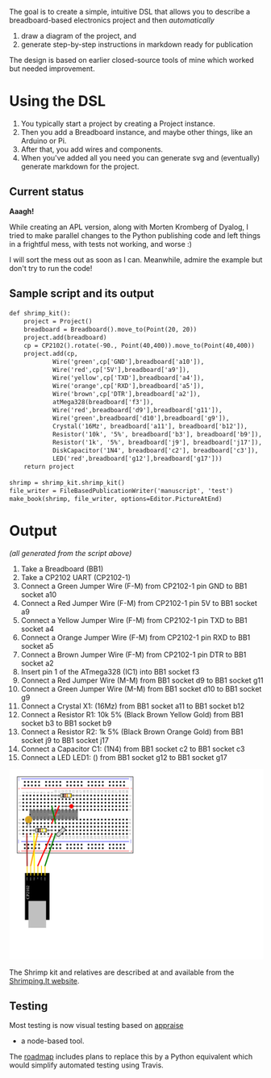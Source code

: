 The goal is to create a simple, intuitive DSL that allows you to describe a
breadboard-based electronics project and then *automatically*
1. draw a diagram of the project, and
2. generate step-by-step instructions in markdown ready for publication

The design is based on earlier closed-source tools of mine which worked but needed
improvement.

# Using the DSL

1. You typically start a project by creating a Project instance.
1. Then you add a Breadboard instance, and maybe other things, like an Arduino or Pi.
1. After that, you add wires and components.
1. When you've added all you need you can generate svg and (eventually)
generate markdown for the project.

## Current status

**Aaagh!**

While creating an APL version, along with Morten Kromberg of Dyalog,
I tried to make parallel changes to the Python publishing code and left things
in a frightful mess, with tests not working, and worse :)

I will sort the mess out as soon as I can. Meanwhile, admire the example but don't
try to run the code!

## Sample script and its output 
   
    def shrimp_kit():
        project = Project()
        breadboard = Breadboard().move_to(Point(20, 20))
        project.add(breadboard)
        cp = CP2102().rotate(-90., Point(40,400)).move_to(Point(40,400))
        project.add(cp,
                Wire('green',cp['GND'],breadboard['a10']),
                Wire('red',cp['5V'],breadboard['a9']),
                Wire('yellow',cp['TXD'],breadboard['a4']),
                Wire('orange',cp['RXD'],breadboard['a5']),
                Wire('brown',cp['DTR'],breadboard['a2']),
                atMega328(breadboard['f3']),
                Wire('red',breadboard['d9'],breadboard['g11']),
                Wire('green',breadboard['d10'],breadboard['g9']),
                Crystal('16Mz', breadboard['a11'], breadboard['b12']),
                Resistor('10k', '5%', breadboard['b3'], breadboard['b9']),
                Resistor('1k', '5%', breadboard['j9'], breadboard['j17']),
                DiskCapacitor('1N4', breadboard['c2'], breadboard['c3']),
                LED('red',breadboard['g12'],breadboard['g17']))
        return project
    
    shrimp = shrimp_kit.shrimp_kit()
    file_writer = FileBasedPublicationWriter('manuscript', 'test')
    make_book(shrimp, file_writer, options=Editor.PictureAtEnd)
    

# Output

*(all generated from the script above)*

1. Take a Breadboard (BB1)
1. Take a CP2102 UART (CP2102-1)
1. Connect a Green Jumper Wire (F-M) from CP2102-1 pin GND to BB1 socket a10
1. Connect a Red Jumper Wire (F-M) from CP2102-1 pin 5V to BB1 socket a9
1. Connect a Yellow Jumper Wire (F-M) from CP2102-1 pin TXD to BB1 socket a4
1. Connect a Orange Jumper Wire (F-M) from CP2102-1 pin RXD to BB1 socket a5
1. Connect a Brown Jumper Wire (F-M) from CP2102-1 pin DTR to BB1 socket a2
1. Insert pin 1 of the ATmega328 (IC1) into BB1 socket f3
1. Connect a Red Jumper Wire (M-M) from BB1 socket d9 to BB1 socket g11
1. Connect a Green Jumper Wire (M-M) from BB1 socket d10 to BB1 socket g9
1. Connect a Crystal X1: (16Mz) from BB1 socket a11 to BB1 socket b12
1. Connect a Resistor R1: 10k 5% (Black Brown Yellow Gold) from BB1 socket b3 to BB1 socket b9
1. Connect a Resistor R2: 1k 5% (Black Brown Orange Gold) from BB1 socket j9 to BB1 socket j17
1. Connect a Capacitor C1: (1N4) from BB1 socket c2 to BB1 socket c3
1. Connect a LED LED1: () from BB1 socket g12 to BB1 socket g17


![Making the shrimp](images/shrimping.svg)



The Shrimp kit and relatives are described at and available from
the [Shrimping.It website](http://start.shrimping.it/).

## Testing

Most testing is now visual testing based on [appraise](https://github.com/AppraiseQA/appraise)
- a node-based tool.

The [roadmap](ROADMAP.md) includes plans to replace this by a Python
equivalent which would simplify automated testing using Travis.